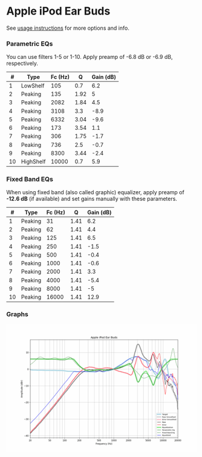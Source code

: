 # Apple iPod Ear Buds
See [usage instructions](https://github.com/jaakkopasanen/AutoEq#usage) for more options and info.

### Parametric EQs
You can use filters 1-5 or 1-10. Apply preamp of -6.8 dB or -6.9 dB, respectively.

|   # | Type      |   Fc (Hz) |    Q |   Gain (dB) |
|-----|-----------|-----------|------|-------------|
|   1 | LowShelf  |       105 | 0.7  |         6.2 |
|   2 | Peaking   |       135 | 1.92 |         5   |
|   3 | Peaking   |      2082 | 1.84 |         4.5 |
|   4 | Peaking   |      3108 | 3.3  |        -8.9 |
|   5 | Peaking   |      6332 | 3.04 |        -9.6 |
|   6 | Peaking   |       173 | 3.54 |         1.1 |
|   7 | Peaking   |       306 | 1.75 |        -1.7 |
|   8 | Peaking   |       736 | 2.5  |        -0.7 |
|   9 | Peaking   |      8300 | 3.44 |        -2.4 |
|  10 | HighShelf |     10000 | 0.7  |         5.9 |

### Fixed Band EQs
When using fixed band (also called graphic) equalizer, apply preamp of **-12.6 dB** (if available) and set gains manually with these parameters.

|   # | Type    |   Fc (Hz) |    Q |   Gain (dB) |
|-----|---------|-----------|------|-------------|
|   1 | Peaking |        31 | 1.41 |         6.2 |
|   2 | Peaking |        62 | 1.41 |         4.4 |
|   3 | Peaking |       125 | 1.41 |         6.5 |
|   4 | Peaking |       250 | 1.41 |        -1.5 |
|   5 | Peaking |       500 | 1.41 |        -0.4 |
|   6 | Peaking |      1000 | 1.41 |        -0.6 |
|   7 | Peaking |      2000 | 1.41 |         3.3 |
|   8 | Peaking |      4000 | 1.41 |        -5.4 |
|   9 | Peaking |      8000 | 1.41 |        -5   |
|  10 | Peaking |     16000 | 1.41 |        12.9 |

### Graphs
![](./Apple%20iPod%20Ear%20Buds.png)
